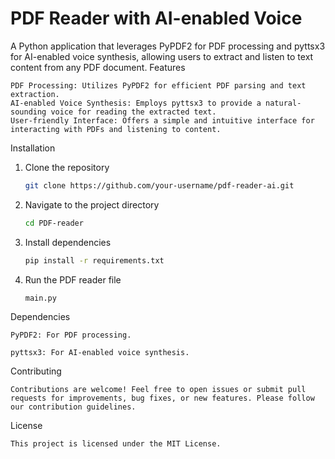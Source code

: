 

# PDF Reader with AI-enabled Voice

A Python application that leverages PyPDF2 for PDF processing and pyttsx3 for AI-enabled voice synthesis, allowing users to extract and listen to text content from any PDF document.
Features

    PDF Processing: Utilizes PyPDF2 for efficient PDF parsing and text extraction.
    AI-enabled Voice Synthesis: Employs pyttsx3 to provide a natural-sounding voice for reading the extracted text.
    User-friendly Interface: Offers a simple and intuitive interface for interacting with PDFs and listening to content.

Installation

1. Clone the repository

    ```bash
   git clone https://github.com/your-username/pdf-reader-ai.git
   ```

2. Navigate to the project directory

    ```bash
    cd PDF-reader
   
    ```

3. Install dependencies


    ```bash
    pip install -r requirements.txt
   
    ```


4. Run the PDF reader file

    ```bash
    main.py
    ```

Dependencies

    PyPDF2: For PDF processing.

    pyttsx3: For AI-enabled voice synthesis.

Contributing

    Contributions are welcome! Feel free to open issues or submit pull requests for improvements, bug fixes, or new features. Please follow our contribution guidelines.

License

    This project is licensed under the MIT License.
